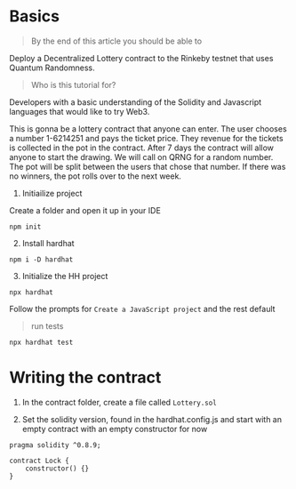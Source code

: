 

# Basics

> By the end of this article you should be able to

Deploy a Decentralized Lottery contract to the Rinkeby testnet that uses Quantum Randomness.

> Who is this tutorial for?

Developers with a basic understanding of the Solidity and Javascript languages that would like to try Web3. 


This is gonna be a lottery contract that anyone can enter. The user chooses a number 1-6214251 and pays the ticket price. They revenue for the tickets is collected in the pot in the contract. After 7 days the contract will allow anyone to start the drawing. We will call on QRNG for a random number. The pot will be split between the users that chose that number. If there was no winners, the pot rolls over to the next week. 


1. Initiailize project

Create a folder and open it up in your IDE

```
npm init
```

2. Install hardhat

```
npm i -D hardhat
```

3. Initialize the HH project

```
npx hardhat
```
Follow the prompts for `Create a JavaScript project` and the rest default

> run tests
```
npx hardhat test
``` 


# Writing the contract

1. In the contract folder, create a file called `Lottery.sol`

2. Set the solidity version, found in the hardhat.config.js and start with an empty contract with an empty constructor for now

```solidity
pragma solidity ^0.8.9;

contract Lock {
    constructor() {}
}
```



